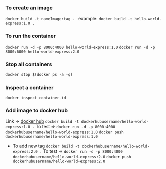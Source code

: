 ### To create an image
```docker build -t nameImage:tag . ```
    example: ```docker build -t hello-world-express:1.0 .```

### To run the container
```docker run -d -p 8000:4000 hello-world-express:1.0```
```docker run -d -p 8000:6000 hello-world-express:2.0```

### Stop all containers
```docker stop $(docker ps -a -q)```

### Inspect a container
```docker inspect container-id```

### Add image to docker hub
Link => [docker hub](https://hub.docker.com/)
```docker build -t dockerhubusername/hello-world-express:1.0 .```
To test => ```docker run -d -p 8000:4000 dockerhubusername/hello-world-express:1.0```
```docker push dockerhubusername/hello-world-express:1.0```

- To add new tag
```docker build -t dockerhubusername/hello-world-express:2.0 .```
To test => ```docker run -d -p 8000:4000 dockerhubusername/hello-world-express:2.0``` 
```docker push dockerhubusername/hello-world-express:2.0```
